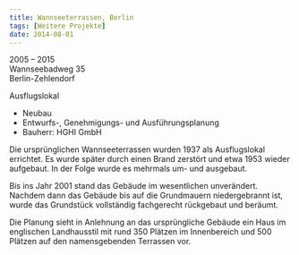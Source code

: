 ```yaml
---
title: Wannseeterrassen, Berlin
tags: [Weitere Projekte]
date: 2014-08-01
---
```

2005 – 2015<br/>
Wannseebadweg 35<br/>
Berlin-Zehlendorf

Ausflugslokal

* Neubau
* Entwurfs-, Genehmigungs- und Ausführungsplanung
* Bauherr: HGHI GmbH<br/>

Die ursprünglichen Wannseeterrassen wurden 1937 als Ausflugslokal errichtet. Es wurde später durch einen Brand zerstört und etwa 1953 wieder aufgebaut. In der Folge wurde es mehrmals um- und ausgebaut.

Bis ins Jahr 2001 stand das Gebäude im wesentlichen unverändert. Nachdem dann das Gebäude bis auf die Grundmauern niedergebrannt ist, wurde das Grundstück vollständig fachgerecht rückgebaut und beräumt.

Die Planung sieht in Anlehnung an das ursprüngliche Gebäude ein Haus im englischen Landhausstil mit rund 350 Plätzen im Innenbereich und 500 Plätzen auf den namensgebenden Terrassen vor.
